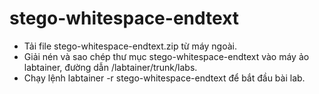 # stego-whitespace-endtext
- Tải file stego-whitespace-endtext.zip từ máy ngoài.
- Giải nén và sao chép thư mục stego-whitespace-endtext vào máy ảo labtainer, đường dẫn /labtainer/trunk/labs.
- Chạy lệnh labtainer -r stego-whitespace-endtext để bắt đầu bài lab.
